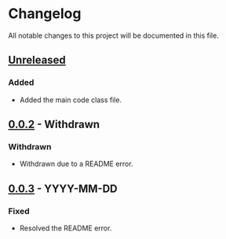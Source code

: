 # Changelog

All notable changes to this project will be documented in this file.

## [Unreleased]

### Added

- Added the main code class file.

## [0.0.2] - Withdrawn

### Withdrawn

- Withdrawn due to a README error.

## [0.0.3] - YYYY-MM-DD

### Fixed

- Resolved the README error.

[Unreleased]: https://github.com/your/repository/compare/v0.0.3...HEAD
[0.0.2]: https://github.com/your/repository/compare/v0.0.1...v0.0.2
[0.0.3]: https://github.com/your/repository/compare/v0.0.2...v0.0.3